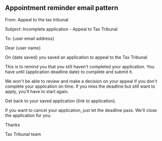 ## Appointment reminder email pattern

From: Appeal to the tax tribunal

Subject: Incomplete application - Appeal to Tax Tribunal

To: {user email address}



Dear {user name}

On {date saved} you saved an application to appeal to the Tax Tribunal.

This is to remind you that you still haven't completed your application. You have until {application deadline date} to complete and submit it.

We won't be able to review and make a decision on your appeal if you don't complete your application on time. If you miss the deadline but still want to apply, you'll have to start again.

Get back to your saved application {link to application}.

If you want to cancel your application, just let the deadline pass. We'll close the application for you.

Thanks

Tax Tribunal team

